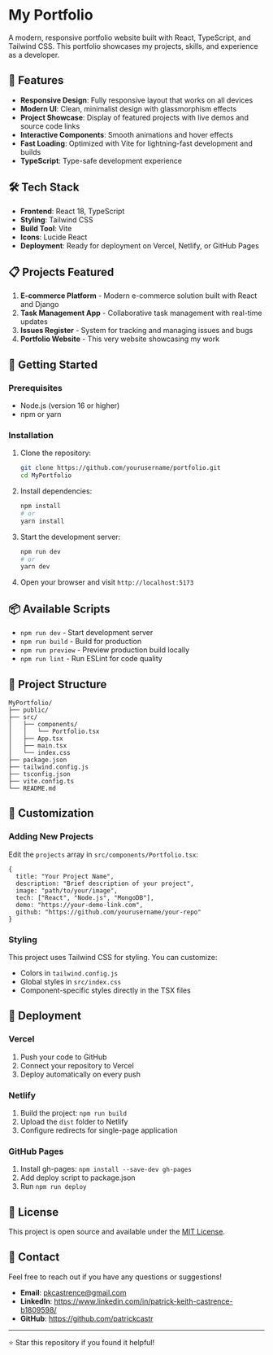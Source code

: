 # My Portfolio

A modern, responsive portfolio website built with React, TypeScript, and Tailwind CSS. This portfolio showcases my projects, skills, and experience as a developer.

## 🚀 Features

- **Responsive Design**: Fully responsive layout that works on all devices
- **Modern UI**: Clean, minimalist design with glassmorphism effects
- **Project Showcase**: Display of featured projects with live demos and source code links
- **Interactive Components**: Smooth animations and hover effects
- **Fast Loading**: Optimized with Vite for lightning-fast development and builds
- **TypeScript**: Type-safe development experience

## 🛠️ Tech Stack

- **Frontend**: React 18, TypeScript
- **Styling**: Tailwind CSS
- **Build Tool**: Vite
- **Icons**: Lucide React
- **Deployment**: Ready for deployment on Vercel, Netlify, or GitHub Pages

## 📋 Projects Featured

1. **E-commerce Platform** - Modern e-commerce solution built with React and Django
2. **Task Management App** - Collaborative task management with real-time updates
3. **Issues Register** - System for tracking and managing issues and bugs
4. **Portfolio Website** - This very website showcasing my work

## 🚀 Getting Started

### Prerequisites

- Node.js (version 16 or higher)
- npm or yarn

### Installation

1. Clone the repository:

   ```bash
   git clone https://github.com/yourusername/portfolio.git
   cd MyPortfolio
   ```

2. Install dependencies:

   ```bash
   npm install
   # or
   yarn install
   ```

3. Start the development server:

   ```bash
   npm run dev
   # or
   yarn dev
   ```

4. Open your browser and visit `http://localhost:5173`

## 📦 Available Scripts

- `npm run dev` - Start development server
- `npm run build` - Build for production
- `npm run preview` - Preview production build locally
- `npm run lint` - Run ESLint for code quality

## 📁 Project Structure

```
MyPortfolio/
├── public/
├── src/
│   ├── components/
│   │   └── Portfolio.tsx
│   ├── App.tsx
│   ├── main.tsx
│   └── index.css
├── package.json
├── tailwind.config.js
├── tsconfig.json
├── vite.config.ts
└── README.md
```

## 🎨 Customization

### Adding New Projects

Edit the `projects` array in `src/components/Portfolio.tsx`:

```tsx
{
  title: "Your Project Name",
  description: "Brief description of your project",
  image: "path/to/your/image",
  tech: ["React", "Node.js", "MongoDB"],
  demo: "https://your-demo-link.com",
  github: "https://github.com/yourusername/your-repo"
}
```

### Styling

This project uses Tailwind CSS for styling. You can customize:

- Colors in `tailwind.config.js`
- Global styles in `src/index.css`
- Component-specific styles directly in the TSX files

## 🚀 Deployment

### Vercel

1. Push your code to GitHub
2. Connect your repository to Vercel
3. Deploy automatically on every push

### Netlify

1. Build the project: `npm run build`
2. Upload the `dist` folder to Netlify
3. Configure redirects for single-page application

### GitHub Pages

1. Install gh-pages: `npm install --save-dev gh-pages`
2. Add deploy script to package.json
3. Run `npm run deploy`

## 📝 License

This project is open source and available under the [MIT License](LICENSE).

## 📧 Contact

Feel free to reach out if you have any questions or suggestions!

- **Email**: pkcastrence@gmail.com
- **LinkedIn**: https://www.linkedin.com/in/patrick-keith-castrence-b1809598/
- **GitHub**: https://github.com/patrickcastr

---

⭐ Star this repository if you found it helpful!
